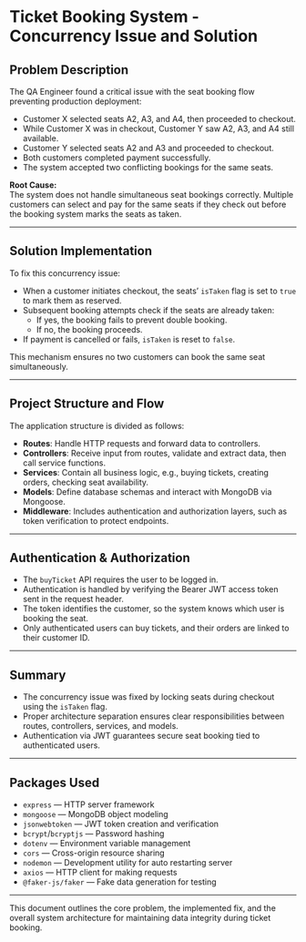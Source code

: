 # Ticket Booking System - Concurrency Issue and Solution

## Problem Description

The QA Engineer found a critical issue with the seat booking flow preventing production deployment:

- Customer X selected seats A2, A3, and A4, then proceeded to checkout.
- While Customer X was in checkout, Customer Y saw A2, A3, and A4 still available.
- Customer Y selected seats A2 and A3 and proceeded to checkout.
- Both customers completed payment successfully.
- The system accepted two conflicting bookings for the same seats.

**Root Cause:**  
The system does not handle simultaneous seat bookings correctly. Multiple customers can select and pay for the same seats if they check out before the booking system marks the seats as taken.

---

## Solution Implementation

To fix this concurrency issue:

- When a customer initiates checkout, the seats’ `isTaken` flag is set to `true` to mark them as reserved.
- Subsequent booking attempts check if the seats are already taken:
  - If yes, the booking fails to prevent double booking.
  - If no, the booking proceeds.
- If payment is cancelled or fails, `isTaken` is reset to `false`.

This mechanism ensures no two customers can book the same seat simultaneously.

---

## Project Structure and Flow

The application structure is divided as follows:

- **Routes**: Handle HTTP requests and forward data to controllers.
- **Controllers**: Receive input from routes, validate and extract data, then call service functions.
- **Services**: Contain all business logic, e.g., buying tickets, creating orders, checking seat availability.
- **Models**: Define database schemas and interact with MongoDB via Mongoose.
- **Middleware**: Includes authentication and authorization layers, such as token verification to protect endpoints.

---

## Authentication & Authorization

- The `buyTicket` API requires the user to be logged in.
- Authentication is handled by verifying the Bearer JWT access token sent in the request header.
- The token identifies the customer, so the system knows which user is booking the seat.
- Only authenticated users can buy tickets, and their orders are linked to their customer ID.

---

## Summary

- The concurrency issue was fixed by locking seats during checkout using the `isTaken` flag.
- Proper architecture separation ensures clear responsibilities between routes, controllers, services, and models.
- Authentication via JWT guarantees secure seat booking tied to authenticated users.

---

## Packages Used

- `express` — HTTP server framework
- `mongoose` — MongoDB object modeling
- `jsonwebtoken` — JWT token creation and verification
- `bcrypt`/`bcryptjs` — Password hashing
- `dotenv` — Environment variable management
- `cors` — Cross-origin resource sharing
- `nodemon` — Development utility for auto restarting server
- `axios` — HTTP client for making requests
- `@faker-js/faker` — Fake data generation for testing

---

This document outlines the core problem, the implemented fix, and the overall system architecture for maintaining data integrity during ticket booking.
